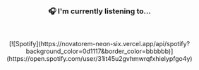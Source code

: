 &nbsp;<div align="center">
  <h3>🎧 I'm currently listening to...</h3><br>
  &nbsp;<div>
    [![Spotify](https://novatorem-neon-six.vercel.app/api/spotify?background_color=0d1117&border_color=bbbbbb)](https://open.spotify.com/user/31it45u2gvhmwrqfxhielypfgo4y)
  </div>
</div>
